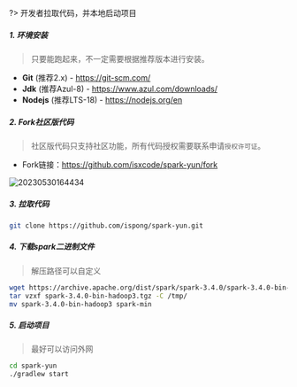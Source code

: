 ?> 开发者拉取代码，并本地启动项目

##### 1. 环境安装

> 只要能跑起来，不一定需要根据推荐版本进行安装。

- **Git** (推荐2.x) - https://git-scm.com/
- **Jdk** (推荐Azul-8) - https://www.azul.com/downloads/
- **Nodejs** (推荐LTS-18) - https://nodejs.org/en

##### 2. Fork社区版代码

> 社区版代码只支持社区功能，所有代码授权需要联系申请`授权许可证`。

- Fork链接：https://github.com/isxcode/spark-yun/fork

![20230530164434](https://img.isxcode.com/picgo/20230530164434.png)

##### 3. 拉取代码

```bash
git clone https://github.com/ispong/spark-yun.git
```

##### 4. 下载spark二进制文件

> 解压路径可以自定义

```bash
wget https://archive.apache.org/dist/spark/spark-3.4.0/spark-3.4.0-bin-hadoop3.tgz
tar vzxf spark-3.4.0-bin-hadoop3.tgz -C /tmp/
mv spark-3.4.0-bin-hadoop3 spark-min
```

##### 5. 启动项目

> 最好可以访问外网

```bash
cd spark-yun
./gradlew start
```
